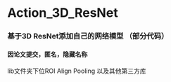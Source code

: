 # Action_3D_ResNet
### 基于3D ResNet添加自己的网络模型   （部分代码）
#### 因论文提交，匿名，隐藏名称
lib文件夹下位ROI Align Pooling 以及其他第三方库

